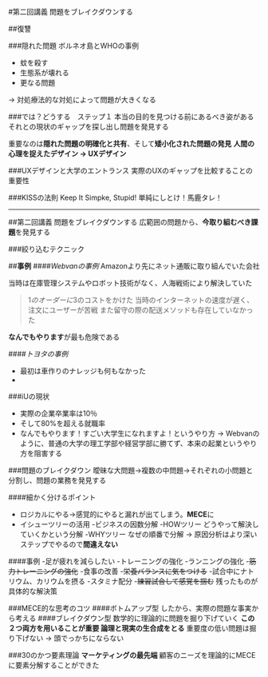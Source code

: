 #第二回講義 問題をブレイクダウンする

##復讐

###隠れた問題
ボルネオ島とWHOの事例

- 蚊を殺す
- 生態系が壊れる
- 更なる問題

-> 対処療法的な対処によって問題が大きくなる

###では？どうする　ステップ１
本当の目的を見つける前にあるべき姿がある
それとの現状のギャップを探し出し問題を発見する

重要なのは**隠れた問題の明確化と共有**、そして**矮小化された問題の発見**
**人間の心理を捉えたデザイン → UXデザイン**

###UXデザインと大学のエントランス
実際のUXのギャップを比較することの重要性

###KISSの法則
Keep It Simpke, Stupid!
単純にしとけ！馬鹿タレ！

***

##第二回講義 問題をブレイクダウンする
広範囲の問題から、**今取り組むべき課題**を発見する

###絞り込むテクニック

##**事例**
####*Webvanの事例*
Amazonより先にネット通販に取り組んでいた会社

当時は在庫管理システムやロボット技術がなく、人海戦術により解決していた
> 1$のオーダーに3$のコストをかけた
> 当時のインターネットの速度が遅く、注文にユーザーが苦戦
> また留守の際の配送メソッドも存在していなかった

**なんでもやります**が最も危険である

####*トヨタの事例*
- 最初は車作りのナレッジも何もなかった
- 

###iUの現状
- 実際の企業卒業率は10％
- そして80%を超える就職率
- なんでもやります！すごい大学生になれますよ！というやり方
-> Webvanのように、普通の大学の理工学部や経営学部に勝てず、本来の起業というやり方を阻害する

###問題のブレイクダウン
曖昧な大問題->複数の中問題->それぞれの小問題と分割し、問題の業務を発見する


####細かく分けるポイント
- ロジカルにやる->感覚的にやると漏れが出てしまう。**MECE**に
- イシューツリーの活用
    -ビジネスの因数分解
    -HOWツリー どうやって解決していくかという分解
    -WHYツリー なぜの順番で分解 -> 原因分析はより深いステップでやるので**間違えない**

####事例
-足が疲れを減らしたい
    -トレーニングの強化
        -ランニングの強化
        -~~筋力トレーニングの強化~~
    -食事の改善
        -~~栄養バランスに気をつける~~
        -試合中にナトリウム、カリウムを摂る
    -スタミナ配分
        -~~練習試合して感覚を掴む~~
残ったものが具体的な解決策

###MECE的な思考のコツ
####ボトムアップ型
したから、実際の問題な事実から考える
####ブレイクダウン型
数学的に理論的に問題を掘り下げていく
**この２つ両方を用いることが重要 論理と現実の生合成をとる**
重要度の低い問題は掘り下げない -> 頭でっかちにならない

###30のかつ要素理論 **マーケティングの最先端**
顧客のニーズを理論的にMECEに要素分解することができた
